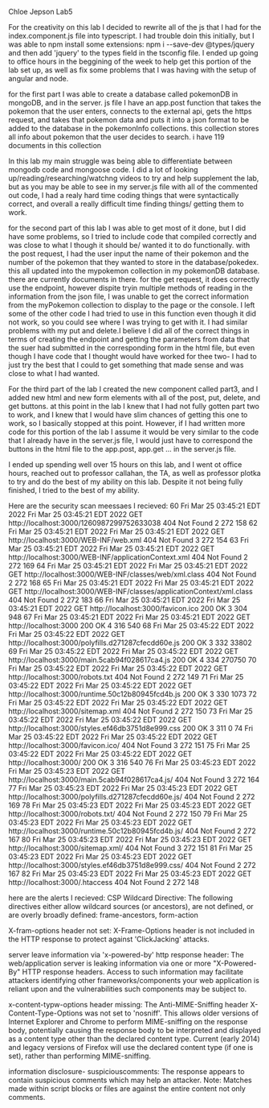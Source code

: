 Chloe Jepson Lab5

For the creativity on this lab I decided to rewrite all of
the js that I had for the index.component.js file into typescript. I had trouble doin this initially, but I was able to npm install some extensions: npm i --save-dev @types/jquery and then add 'jquery' to the types field in the tsconfig file. I ended up going to office hours in the beggining of the week to help get this portion of the lab set up, as well as fix some problems that I was having with the setup of angular and node.

for the first part I was able to create a database called pokemonDB in mongoDB, and in the server. js file I have an app.post function that takes the pokemon that the user enters, connects to the external api, gets the https request, and takes that pokemon data and puts it into a json format to be added to the database in the pokemonInfo collections. this collection stores all info about pokemon that the user decides to search. i have 119 documents in this collection

In this lab my main struggle was being able to differentiate between mongodb code and mongoose code. I did a lot of looking up/reading/researching/watchng videos to try and help supplement the lab, but as you may be able to see in my server.js file with all of the commented out code, I had a realy hard time coding things that were syntactically correct, and overall a really difficult time finding things/ getting them to work.

for the second part of this lab I was able to get most of it done, but I did have some problems, so I tried to include code that compiled correctly and was close to what I though it should be/ wanted it to do functionally. with the post request, I had the user input the name of their pokemon and the number of the pokemon that they wanted to store in the database/pokedex. this all updated into the mypokemon collection in my pokemonDB database. there are currently documents in there. for the get request, it does correctly use the endpoint, however dispite tryin multiple methods of reading in the information from the json file, I was unable to get the correct information from the myPokemon collection to display to the page or the console. I left some of the other code I had tried to use in this function even though it did not work, so you could see where I was trying to get with it. I had similar problems with my put and delete.I believe I did all of the correct things in terms of creating the endpoint and getting the parameters from data that the suer had submitted in the corresponding form in the html file, but even though I have code that I thought would have worked for thee two- I had to just try the best that I could to get something that made sense and was close to what I had wanted.

For the third part of the lab I created the new component called part3, and I added new html and new form elements with all of the post, put, delete, and get buttons. at this point in the lab I knew that I had not fully gotten part two to work, and I knew that I would have slim chances of getting this one to work, so I basically stopped at this point. However, if I had written more code for this portion of the lab I assume it would be very similar to the code that I already  have in the server.js file, I would just have to correspond the buttons in the html file to the app.post, app.get ... in the server.js file.

I ended up spending well over 15 hours on this lab, and I went ot office hours, reached out to professor callahan, the TA, as well as professor plotka to try and do the best of my ability on this lab. Despite it not being fully finished, I tried to the best of my ability.

Here are the security scan meessaes I recieved:
60	Fri Mar 25 03:45:21 EDT 2022	Fri Mar 25 03:45:21 EDT 2022	GET	http://localhost:3000/1260987299752633038	404	Not Found	2	272	158
62	Fri Mar 25 03:45:21 EDT 2022	Fri Mar 25 03:45:21 EDT 2022	GET	http://localhost:3000/WEB-INF/web.xml	404	Not Found	3	272	154
63	Fri Mar 25 03:45:21 EDT 2022	Fri Mar 25 03:45:21 EDT 2022	GET	http://localhost:3000/WEB-INF/applicationContext.xml	404	Not Found	2	272	169
64	Fri Mar 25 03:45:21 EDT 2022	Fri Mar 25 03:45:21 EDT 2022	GET	http://localhost:3000/WEB-INF/classes/web/xml.class	404	Not Found	2	272	168
65	Fri Mar 25 03:45:21 EDT 2022	Fri Mar 25 03:45:21 EDT 2022	GET	http://localhost:3000/WEB-INF/classes/applicationContext/xml.class	404	Not Found	2	272	183
66	Fri Mar 25 03:45:21 EDT 2022	Fri Mar 25 03:45:21 EDT 2022	GET	http://localhost:3000/favicon.ico	200	OK	3	304	948
67	Fri Mar 25 03:45:21 EDT 2022	Fri Mar 25 03:45:21 EDT 2022	GET	http://localhost:3000	200	OK	4	316	540
68	Fri Mar 25 03:45:22 EDT 2022	Fri Mar 25 03:45:22 EDT 2022	GET	http://localhost:3000/polyfills.d271287cfecdd60e.js	200	OK	3	332	33802
69	Fri Mar 25 03:45:22 EDT 2022	Fri Mar 25 03:45:22 EDT 2022	GET	http://localhost:3000/main.5cab94f028617ca4.js	200	OK	4	334	270750
70	Fri Mar 25 03:45:22 EDT 2022	Fri Mar 25 03:45:22 EDT 2022	GET	http://localhost:3000/robots.txt	404	Not Found	2	272	149
71	Fri Mar 25 03:45:22 EDT 2022	Fri Mar 25 03:45:22 EDT 2022	GET	http://localhost:3000/runtime.50c12b80945fcd4b.js	200	OK	3	330	1073
72	Fri Mar 25 03:45:22 EDT 2022	Fri Mar 25 03:45:22 EDT 2022	GET	http://localhost:3000/sitemap.xml	404	Not Found	2	272	150
73	Fri Mar 25 03:45:22 EDT 2022	Fri Mar 25 03:45:22 EDT 2022	GET	http://localhost:3000/styles.ef46db3751d8e999.css	200	OK	3	311	0
74	Fri Mar 25 03:45:22 EDT 2022	Fri Mar 25 03:45:22 EDT 2022	GET	http://localhost:3000/favicon.ico/	404	Not Found	3	272	151
75	Fri Mar 25 03:45:22 EDT 2022	Fri Mar 25 03:45:22 EDT 2022	GET	http://localhost:3000/	200	OK	3	316	540
76	Fri Mar 25 03:45:23 EDT 2022	Fri Mar 25 03:45:23 EDT 2022	GET	http://localhost:3000/main.5cab94f028617ca4.js/	404	Not Found	3	272	164
77	Fri Mar 25 03:45:23 EDT 2022	Fri Mar 25 03:45:23 EDT 2022	GET	http://localhost:3000/polyfills.d271287cfecdd60e.js/	404	Not Found	2	272	169
78	Fri Mar 25 03:45:23 EDT 2022	Fri Mar 25 03:45:23 EDT 2022	GET	http://localhost:3000/robots.txt/	404	Not Found	2	272	150
79	Fri Mar 25 03:45:23 EDT 2022	Fri Mar 25 03:45:23 EDT 2022	GET	http://localhost:3000/runtime.50c12b80945fcd4b.js/	404	Not Found	2	272	167
80	Fri Mar 25 03:45:23 EDT 2022	Fri Mar 25 03:45:23 EDT 2022	GET	http://localhost:3000/sitemap.xml/	404	Not Found	3	272	151
81	Fri Mar 25 03:45:23 EDT 2022	Fri Mar 25 03:45:23 EDT 2022	GET	http://localhost:3000/styles.ef46db3751d8e999.css/	404	Not Found	2	272	167
82	Fri Mar 25 03:45:23 EDT 2022	Fri Mar 25 03:45:23 EDT 2022	GET	http://localhost:3000/.htaccess	404	Not Found	2	272	148

here are the alerts I recieved:
CSP Wildcard Directive:
The following directives either allow wildcard sources (or ancestors), are not defined, or are overly broadly defined: 
frame-ancestors, form-action

X-fram-options header not set:
X-Frame-Options header is not included in the HTTP response to protect against 'ClickJacking' attacks.

server leave information via 'x-powered-by' http response header:
The web/application server is leaking information via one or more "X-Powered-By" HTTP response headers. Access to such information may facilitate attackers identifying other frameworks/components your web application is reliant upon and the vulnerabilities such components may be subject to.

x-content-typw-options header missing:
The Anti-MIME-Sniffing header X-Content-Type-Options was not set to 'nosniff'. This allows older versions of Internet Explorer and Chrome to perform MIME-sniffing on the response body, potentially causing the response body to be interpreted and displayed as a content type other than the declared content type. Current (early 2014) and legacy versions of Firefox will use the declared content type (if one is set), rather than performing MIME-sniffing.

information disclosure- suspiciouscomments:
The response appears to contain suspicious comments which may help an attacker. Note: Matches made within script blocks or files are against the entire content not only comments.

